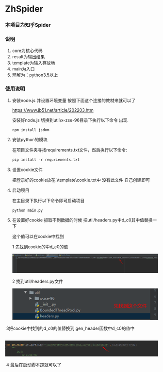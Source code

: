 # ZhSpider
### 本项目为知乎Spider
### 说明
  1. core为核心代码
  2. result为输出结果
  3. template为输入存放地
  4. main为入口
  5. 环解为：python3.5以上

### 使用说明

1. 安装node.js 并设置环境变量 按照下面这个连接的教材来就可以了

    https://www.jb51.net/article/202203.htm

   安装好node.js  切换到util\x-zse-96目录下执行以下命令 出现

   ```vue
   npm install jsdom
   ```

2. 安装python的模块

   在项目文件夹寻找requirements.txt文件，然后执行以下命令:

   ```python
   pip install -r requriements.txt
   ```

3. 设置cookie文件

   把登录好的cookie放在.\template\cookie.txt中 没有此文件 自己创建即可

4. 启动项目

   在主目录下执行以下命令即可启动项目

   ```python
   python main.py
   ```

5. 在设置好cookie 抓取不到数据的时候 把util/headers.py中d_c0其中值替换一下

   这个值可以在cookie中找到

   1 先找到cookie的中d_c0的值
   
   ![](https://raw.githubusercontent.com/zyp0529/img/main/image-20211204173017252.png)
   
   2 找到util/headers.py文件
   
   ![](https://raw.githubusercontent.com/zyp0529/img/main/DC55828F-215C-4f02-BB3F-37FDAC9BDD55.png)

​	 3把cookie中找到的d_c0的值替换到 gen_header函数中d_c0的值中

​		![](https://raw.githubusercontent.com/zyp0529/img/main/7F6029E1-BAC1-45ea-8B95-09570A63637C.png)

​    4 最后在启动脚本跑就可以了 
